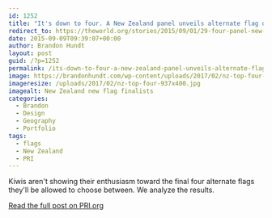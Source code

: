 ```yaml
---
id: 1252
title: "It's down to four. A New Zealand panel unveils alternate flag options, to a largely negative reaction."
redirect_to: https://theworld.org/stories/2015/09/01/29-four-panel-new-zealand-unveils-remaining-alternative-flags-negative-reaction
date: 2015-09-09T09:39:07+00:00
author: Brandon Hundt
layout: post
guid: /?p=1252
permalink: /its-down-to-four-a-new-zealand-panel-unveils-alternate-flag-options-to-a-largely-negative-reaction/
image: https://brandonhundt.com/wp-content/uploads/2017/02/nz-top-four-937x400.jpg
imageresize: /uploads/2017/02/nz-top-four-937x400.jpg
imagealt: New Zealand new flag finalists
categories:
  - Brandon
  - Design
  - Geography
  - Portfolio
tags:
  - flags
  - New Zealand
  - PRI
---
```

Kiwis aren't showing their enthusiasm toward the final four alternate flags they'll be allowed to choose between. We analyze the results.<!--more-->

[Read the full post on PRI.org](https://www.pri.org/stories/2015-09-01/its-down-four-new-zealand-panel-unveils-alternate-flag-options-largely-negative)

